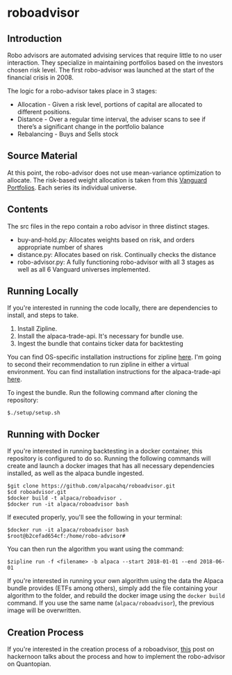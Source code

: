 # roboadvisor

## Introduction
Robo advisors are automated advising services that require little to no user interaction. They specialize in maintaining portfolios based on the investors chosen risk level. The first robo-advisor was launched at the start of the financial crisis in 2008.

The logic for a robo-advisor takes place in 3 stages:
  - Allocation - Given a risk level, portions of capital are allocated to different positions.
  - Distance - Over a regular time interval, the adviser scans to see if there’s a significant change in the portfolio balance
  - Rebalancing - Buys and Sells stock 

## Source Material
At this point, the robo-advisor does not use mean-variance optimization to allocate. The risk-based weight allocation is taken from this [Vanguard Portfolios](https://advisors.vanguard.com/iwe/pdf/FASINVMP.pdf). Each series its individual universe. 

## Contents
The src files in the repo contain a robo advisor in three distinct stages.

 - buy-and-hold.py: Allocates weights based on risk, and orders appropriate number of shares
 - distance.py: Allocates based on risk. Continually checks the distance
 - robo-advisor.py: A fully functioning robo-advisor with all 3 stages as well as all 6 Vanguard universes implemented. 


## Running Locally
If you're interested in running the code locally, there are dependencies to install, and steps to take.
1. Install Zipline. 
2. Install the alpaca-trade-api. It's necessary for bundle use. 
3. Ingest the bundle that contains ticker data for backtesting

You can find OS-specific installation instructions for zipline [here](http://www.zipline.io/install.html). I'm going to second their recommendation to run zipline in either a virtual environment. You can find installation instructions for the alpaca-trade-api [here](https://github.com/alpacahq/alpaca-trade-api-python). 

To ingest the bundle. Run the following command after cloning the repository:
```
$./setup/setup.sh
```


## Running with Docker
If you're interested in running backtesting in a docker container, this repository is configured to do so. Running the following commands will create and launch a docker images that has all necessary dependencies installed, as well as the alpaca bundle ingested.

```
$git clone https://github.com/alpacahq/roboadvisor.git
$cd roboadvisor.git
$docker build -t alpaca/roboadvisor .
$docker run -it alpaca/roboadvisor bash
```

If executed properly, you'll see the following in your terminal:

```
$docker run -it alpaca/roboadvisor bash
$root@b2cefad654cf:/home/robo-advisor#
```

You can then run the algorithm you want using the command:

```
$zipline run -f <filename> -b alpaca --start 2018-01-01 --end 2018-06-01
```

If you're interested in running your own algorithm using the data the Alpaca bundle provides (ETFs among others), simply add the file containing your algorithm to the folder, and rebuild the docker image using the `docker build` command. If you use the same name (`alpaca/roboadvisor`), the previous image will be overwritten. 

## Creation Process
If you're interested in the creation process of a roboadvisor, [this](https://hackernoon.com/i-am-a-college-student-and-i-built-my-own-robo-advisor-3f31b39dab50) post on hackernoon talks about the process and how to implement the robo-advisor on Quantopian. 
